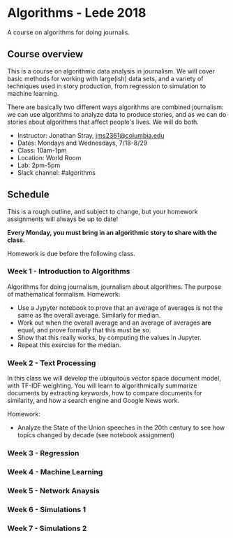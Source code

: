 # Algorithms - Lede 2018 
A course on algorithms for doing journalis.

## Course overview
This is a course on algorithmic data analysis in journalism. We will cover basic methods for working with large(ish) data sets, and a variety of techniques used in story production, from regression to simulation to machine learning.

There are basically two different ways algorithms are combined journalism: we can use algorithms to analyze data to produce stories, and as we can do stories about algorithms that affect people's lives. We will do both.

- Instructor: Jonathan Stray, jms2361@columbia.edu
- Dates: Mondays and Wednesdays, 7/18-8/29
- Class: 10am-1pm
- Location: World Room
- Lab: 2pm-5pm
- Slack channel: #algorithms

## Schedule 
This is a rough outline, and subject to change, but your homework assignments will always be up to date!

**Every Monday, you must bring in an algorithmic story to share with the class.**

Homework is due before the following class.


### Week 1 - Introduction to Algorithms
Algorithms for doing journalism, journalism about algorithms. The purpose of mathematical formalism. 
Homework:

- Use a Jypyter notebook to prove that an average of averages is not the same as the overall average. Similarly for median. 
- Work out when the overall average and an average of averages **are** equal, and prove formally that this must be so.
- Show that this really works, by computing the values in Jupyter.
- Repeat this exercise for the median.

### Week 2 - Text Processing
In this class we will develop the ubiquitous vector space document model, with TF-IDF weighting. You will learn to algorithmically summarize documents by extracting keywords, how to compare documents for similarity, and how a search engine and Google News work.

Homework:
- Analyze the State of the Union speeches in the 20th century to see how topics changed by decade (see notebook assignment)

### Week 3 - Regression

### Week 4 - Machine Learning

### Week 5 - Network Anaysis

### Week 6 - Simulations 1

### Week 7 - Simulations 2




